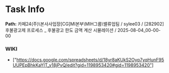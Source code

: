 # Task Info

**Path:** 카페24(주)\본사사업장\[CG]MI본부\MIH그룹\밸류업팀 / sylee03 / [282902] 후불광고제 프로세스 _ 후불광고 한도 금액 계산 시뮬레이션 / 2025-08-04_00-00-00

### WIKI
- ["https://docs.google.com/spreadsheets/d/18yr8aKUkS2Oyp7yqHunF95UUPEpBhkKaYIT_v18jPvQ/edit?gid=1198953420#gid=1198953420"]

